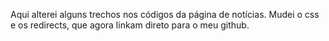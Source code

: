 Aqui alterei alguns trechos nos códigos da página de notícias. 
Mudei o css e os redirects, que agora linkam direto para o meu github.
